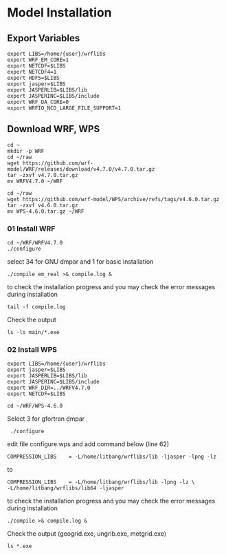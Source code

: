 # Model Installation
## Export Variables
```console
export LIBS=/home/{user}/wrflibs
export WRF_EM_CORE=1
export NETCDF=$LIBS
export NETCDF4=1
export HDF5=$LIBS
export jasper=$LIBS
export JASPERLIB=$LIBS/lib
export JASPERINC=$LIBS/include
export WRF_DA_CORE=0
export WRFIO_NCD_LARGE_FILE_SUPPORT=1
```
## Download WRF, WPS
```console
cd ~
mkdir -p WRF
cd ~/raw
wget https://github.com/wrf-model/WRF/releases/download/v4.7.0/v4.7.0.tar.gz
tar -zxvf v4.7.0.tar.gz
mv WRFV4.7.0 ~/WRF
```
```console
cd ~/raw
wget https://github.com/wrf-model/WPS/archive/refs/tags/v4.6.0.tar.gz
tar -zxvf v4.6.0.tar.gz
mv WPS-4.6.0.tar.gz ~/WRF
```
### 01 Install WRF
```console
cd ~/WRF/WRFV4.7.0
./configure
```
select 34 for GNU dmpar and 1 for basic installation
```console
./compile em_real >& compile.log &
```
to check the installation progress and you may check the error messages during installation
```console
tail -f compile.log
```
Check the output
```console
ls -ls main/*.exe
```
### 02 Install WPS
```console
export LIBS=/home/{user}/wrflibs
export jasper=$LIBS
export JASPERLIB=$LIBS/lib
export JASPERINC=$LIBS/include
export WRF_DIR=../WRFV4.7.0
export NETCDF=$LIBS
```
```console
cd ~/WRF/WPS-4.6.0
```
Select 3 for gfortran dmpar
```console
 ./configure
```
edit file configure.wps and add command below (line 62)
```console
COMPRESSION_LIBS    = -L/home/litbang/wrflibs/lib -ljasper -lpng -lz
```
to
```console
COMPRESSION_LIBS    = -L/home/litbang/wrflibs/lib -lpng -lz \
-L/home/litbang/wrflibs/lib64 -ljasper
```
to check the installation progress and you may check the error messages during installation
```console
./compile >& compile.log &
```
Check the output (geogrid.exe, ungrib.exe, metgrid.exe)
```console
ls *.exe
```

